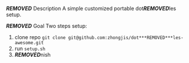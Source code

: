 ***REMOVED*** Description
A simple customized portable dot***REMOVED***les setup.

***REMOVED*** Goal
Two steps setup:
1. clone repo `git clone git@github.com:zhongjis/dot***REMOVED***les-awesome.git`
2. run `setup.sh`
3. ***REMOVED***nish
